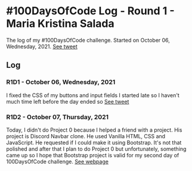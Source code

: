 # #100DaysOfCode Log - Round 1 - Maria Kristina Salada

The log of my #100DaysOfCode challenge. Started on October 06, Wednesday, 2021.
[See tweet](https://twitter.com/tinsalada/status/1445709900802265097)

## Log

### R1D1 - October 06, Wednesday, 2021
I fixed the CSS of my buttons and input fields
I started late so I haven't much time left before the day ended so
[See tweet](https://twitter.com/tinsalada/status/1445778423826190344)

### R1D2 - October 07, Thursday, 2021
Today, I didn't do Project 0 because I helped a friend with a project. His project is Discord Navbar clone. He used Vanilla HTML, CSS and JavaScript. He requested if I could make it using Bootstrap. It's not that polished and after that I plan to do Project 0 but unfortunately, something came up so I hope that Bootstrap project is valid for my second day of 100DaysOfCode challenge.
[See webpage](https://mksalada.github.io/discord-nav/)
